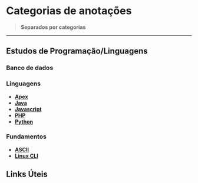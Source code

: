 <link rel="stylesheet" type="text/css" href="./CSS/dark-theme.css">

# Categorias de anotações 
>**Separados por categorias**

---
## Estudos de Programação/Linguagens
### Banco de dados

### Linguagens
- **[Apex](./Linguagens/Apex/Index.md)**
- **[Java](./Linguagens/Java/Index.md)**
- **[Javascript](./Linguagens/Javascript/Index.md)**
- **[PHP](./Linguagens/PHP/Index.md)**
- **[Python](./Linguagens/Python/Index.md)**

### Fundamentos
- **[ASCII](./Linguagens/Fundamentos/ASCII.md)**
- **[Linux CLI](./Linguagens/LinuxCLI/Index.md)**
  
## Links Úteis

